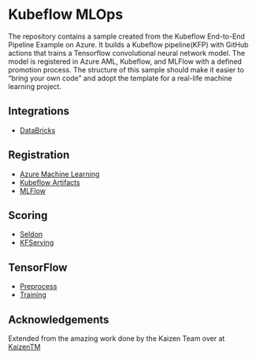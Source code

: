 # Kubeflow MLOps

The repository contains a sample created from the Kubeflow End-to-End Pipeline Example on Azure. It builds a Kubeflow pipeline(KFP) with GitHub actions that trains a Tensorflow convolutional neural network model. The model is registered in Azure AML, Kubeflow, and MLFlow with a defined promotion process. The structure of this sample should make it easier to “bring your own code” and adopt the template for a real-life machine learning project.

## Integrations

* [DataBricks](containers/databricks)

## Registration

* [Azure Machine Learning](containers/register-aml)
* [Kubeflow Artifacts](containers/register-kubeflow-artifacts)
* [MLFlow](containers/register-mlflow)

## Scoring

* [Seldon](containers/seldon-score)
* [KFServing](containers/kfservin-score)

## TensorFlow

* [Preprocess](containers/tensorflow-preprocess)
* [Training](containers/tensorflow-training)

## Acknowledgements

Extended from the amazing work done by the Kaizen Team over at [KaizenTM](https://github.com/kaizentm/kubemlops)

